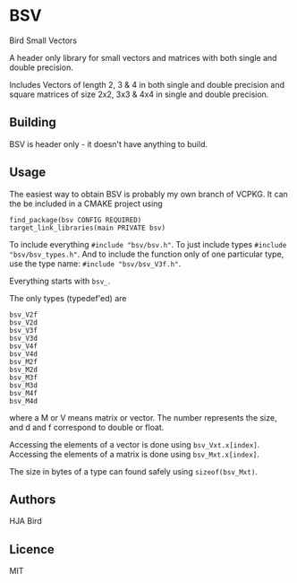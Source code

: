 # BSV

Bird Small Vectors

A header only library for small vectors and matrices with both single and double precision.

Includes Vectors of length 2, 3 & 4 in both single and double precision and square
matrices of size 2x2, 3x3 & 4x4 in single and double precision.

## Building

BSV is header only - it doesn't have anything to build.

## Usage

The easiest way to obtain BSV is probably my own branch of VCPKG.
It can the be included in a CMAKE project using

```
find_package(bsv CONFIG REQUIRED)
target_link_libraries(main PRIVATE bsv)
```

To include everything ```#include "bsv/bsv.h"```.
To just include types ```#include "bsv/bsv_types.h"```.
And to include the function only of one particular type, use the type name: ```#include "bsv/bsv_V3f.h"```.

Everything starts with ```bsv_```.

The only types (typedef'ed) are
```
bsv_V2f
bsv_V2d
bsv_V3f
bsv_V3d
bsv_V4f
bsv_V4d
bsv_M2f
bsv_M2d
bsv_M3f
bsv_M3d
bsv_M4f
bsv_M4d
```
where a M or V means matrix or vector. The number represents the size, and d and f 
correspond to double or float.

Accessing the elements of a vector is done using ```bsv_Vxt.x[index]```.
Accessing the elements of a matrix is done using ```bsv_Mxt.x[index]```.

The size in bytes of a type can found safely using ```sizeof(bsv_Mxt)```.

## Authors
HJA Bird

## Licence 
MIT




